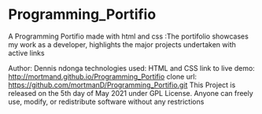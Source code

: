 # Programming_Portifio
A Programming Portifio made with html and css :The portifolio showcases my work as a developer, highlights the major projects undertaken with active links

Author: Dennis ndonga
technologies used: HTML and CSS
link to live demo: http://mortmand.github.io/Programming_Portifio
clone url: https://github.com/mortmanD/Programming_Portifio.git
This Project is released on the 5th day of May 2021 under GPL License. Anyone can freely use, modify, or redistribute software without any restrictions